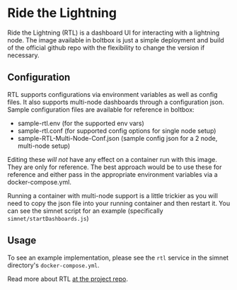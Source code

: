 # Ride the Lightning

Ride the Lightning (RTL) is a dashboard UI for interacting with a lightning node.
The image available in boltbox is just a simple deployment and build of the official github
repo with the flexibility to change the version if necessary.

## Configuration

RTL supports configurations via environment variables as well as config files. It also supports
multi-node dashboards through a configuration json. Sample configuration files are available for
reference in boltbox:

- sample-rtl.env (for the supported env vars)
- sample-rtl.conf (for supported config options for single node setup)
- sample-RTL-Multi-Node-Conf.json (sample config json for a 2 node, multi-node setup)

Editing these _will not_ have any effect on a container run with this image. They are only for reference.
The best approach would be to use these for reference and either pass in the appropriate
environment variables via a docker-compose.yml.

Running a container with multi-node support is a little trickier as you will need
to copy the json file into your running container and then restart it. You can see the simnet
script for an example (specifically `simnet/startDashboards.js`)

## Usage

To see an example implementation, please see the `rtl` service in the simnet directory's
`docker-compose.yml`.

Read more about RTL [at the project repo](https://github.com/ShahanaFarooqui/RTL).

